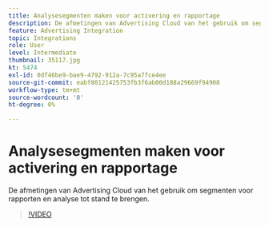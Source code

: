 ```yaml
---
title: Analysesegmenten maken voor activering en rapportage
description: De afmetingen van Advertising Cloud van het gebruik om segmenten voor rapporten en analyse tot stand te brengen.
feature: Advertising Integration
topic: Integrations
role: User
level: Intermediate
thumbnail: 35117.jpg
kt: 5474
exl-id: 0df46be9-bae9-4792-912a-7c95a7fce4ee
source-git-commit: eabf80121425753fb3f6ab00d188a29669f94908
workflow-type: tm+mt
source-wordcount: '0'
ht-degree: 0%

---
```


# Analysesegmenten maken voor activering en rapportage

De afmetingen van Advertising Cloud van het gebruik om segmenten voor rapporten en analyse tot stand te brengen.

>[!VIDEO](https://video.tv.adobe.com/v/35117/?quality=12&learn=on)
